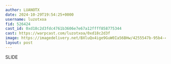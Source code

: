 ```yaml
---
author: LUANOTX
date: 2024-10-29T19:54:25+0000
username: luzotxoa
fid: 526424
cast_id: 0xd18c2d3fdc4761b3606e7e67a12ffff858775344
cast: https://warpcast.com/luzotxoa/0xd18c2d3f
image: https://imagedelivery.net/BXluQx4ige9GuW0Ia56BHw/4255547b-95b4-453e-471d-81ac6f1b0300/original
layout: post
---
```

SLIDE  

<img src='https://imagedelivery.net/BXluQx4ige9GuW0Ia56BHw/4255547b-95b4-453e-471d-81ac6f1b0300/original' alt='' referrerpolicy='no-referrer'/>